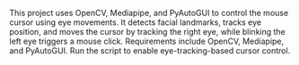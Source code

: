 This project uses OpenCV, Mediapipe, and PyAutoGUI to control the mouse cursor using eye movements. It detects facial landmarks, tracks eye position, and moves the cursor by tracking the right eye, while blinking the left eye triggers a mouse click. Requirements include OpenCV, Mediapipe, and PyAutoGUI. Run the script to enable eye-tracking-based cursor control.
